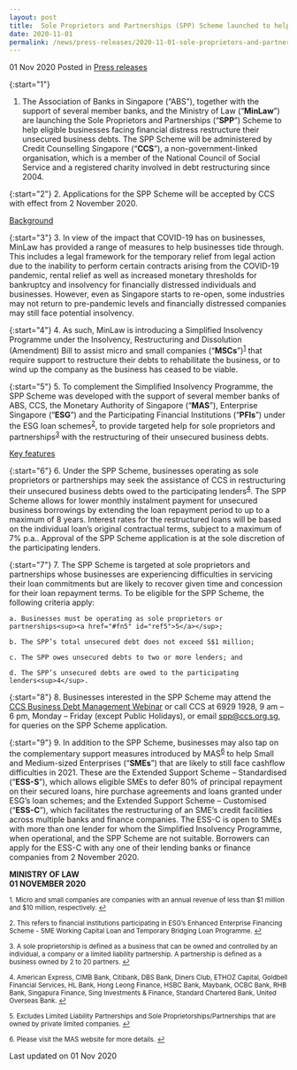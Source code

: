```yaml
---
layout: post
title:  Sole Proprietors and Partnerships (SPP) Scheme launched to help businesses in financial distress
date: 2020-11-01
permalink: /news/press-releases/2020-11-01-sole-proprietors-and-partnerships-scheme
---
```


01 Nov 2020 Posted in [Press releases](/news/press-releases)

{:start="1"}
1. The Association of Banks in Singapore (“ABS”), together with the support of several member banks, and the Ministry of Law (“<b>MinLaw</b>”) are launching the Sole Proprietors and Partnerships (“<b>SPP</b>”) Scheme to help eligible businesses facing financial distress restructure their unsecured business debts. The SPP Scheme will be administered by Credit Counselling Singapore (“<b>CCS</b>”), a non-government-linked organisation, which is a member of the National Council of Social Service and a registered charity involved in debt restructuring since 2004.

{:start="2"}
2. Applications for the SPP Scheme will be accepted by CCS with effect from 2 November 2020.

<u>Background</u>

{:start="3"}
3. In view of the impact that COVID-19 has on businesses, MinLaw has provided a range of measures to help businesses tide through. This includes a legal framework for the temporary relief from legal action due to the inability to perform certain contracts arising from the COVID-19 pandemic, rental relief as well as increased monetary thresholds for bankruptcy and insolvency for financially distressed individuals and businesses. However, even as Singapore starts to re-open, some industries may not return to pre-pandemic levels and financially distressed companies may still face potential insolvency.

{:start="4"}
4. As such, MinLaw is introducing a Simplified Insolvency Programme under the Insolvency, Restructuring and Dissolution (Amendment) Bill to assist micro and small companies (“<b>MSCs</b>”)<sup><a href="#fn1" id="ref1">1</a></sup> that require support to restructure their debts to rehabilitate the business, or to wind up the company as the business has ceased to be viable.

{:start="5"}
5. To complement the Simplified Insolvency Programme, the SPP Scheme was developed with the support of several member banks of ABS, CCS, the Monetary Authority of Singapore (“<b>MAS</b>”), Enterprise Singapore (“<b>ESG</b>”) and the Participating Financial Institutions (“<b>PFIs</b>”) under the ESG loan schemes<sup><a href="#fn2" id="ref2">2</a></sup>, to provide targeted help for sole proprietors and partnerships<sup><a href="#fn3" id="ref3">3</a></sup> with the restructuring of their unsecured business debts.

<u>Key features</u>

{:start="6"}
6. Under the SPP Scheme, businesses operating as sole proprietors or partnerships may seek the assistance of CCS in restructuring their unsecured business debts owed to the participating lenders<sup><a href="#fn4" id="ref4">4</a></sup>. The SPP Scheme allows for lower monthly instalment payment for unsecured business borrowings by extending the loan repayment period to up to a maximum of 8 years. Interest rates for the restructured loans will be based on the individual loan’s original contractual terms, subject to a maximum of 7% p.a.. Approval of the SPP Scheme application is at the sole discretion of the participating lenders.

{:start="7"}
7. The SPP Scheme is targeted at sole proprietors and partnerships whose businesses are experiencing difficulties in servicing their loan commitments but are likely to recover given time and concession for their loan repayment terms. To be eligible for the SPP Scheme, the following criteria apply: <br>

    a. Businesses must be operating as sole proprietors or partnerships<sup><a href="#fn5" id="ref5">5</a></sup>; 
    
    b. The SPP’s total unsecured debt does not exceed S$1 million;
    
    c. The SPP owes unsecured debts to two or more lenders; and
    
    d. The SPP’s unsecured debts are owed to the participating lenders<sup>4</sup>.

{:start="8"}
8. Businesses interested in the SPP Scheme may attend the [CCS Business Debt Management Webinar](https://www.ccs.org.sg/biz-debt-management/info-talk) or call CCS at 6929 1928, 9 am – 6 pm, Monday – Friday (except Public Holidays), or email <a href="mailto:spp@ccs.org.sg">spp@ccs.org.sg</a>, for queries on the SPP Scheme application.

{:start="9"}
9. In addition to the SPP Scheme, businesses may also tap on the complementary support measures introduced by MAS<sup><a href="#fn6" id="ref6">6</a></sup> to help Small and Medium-sized Enterprises (“<b>SMEs</b>”) that are likely to still face cashflow difficulties in 2021. These are the Extended Support Scheme – Standardised (“<b>ESS-S</b>”), which allows eligible SMEs to defer 80% of principal repayment on their secured loans, hire purchase agreements and loans granted under ESG’s loan schemes; and the Extended Support Scheme – Customised (“<b>ESS-C</b>”), which facilitates the restructuring of an SME’s credit facilities across multiple banks and finance companies. The ESS-C is open to SMEs with more than one lender for whom the Simplified Insolvency Programme, when operational, and the SPP Scheme are not suitable. Borrowers can apply for the ESS-C with any one of their lending banks or finance companies from 2 November 2020.


**MINISTRY OF LAW**
<br>**01 NOVEMBER 2020**

<p><sup id="fn1">1. Micro and small companies are companies with an annual revenue of less than $1 million and $10 million, respectively. <a href="#ref1" title="Jump back to footnote 1 in the text.">↩</a></sup></p>

<p><sup id="fn2">2. This refers to financial institutions participating in ESG’s Enhanced Enterprise Financing Scheme - SME Working Capital Loan and Temporary Bridging Loan Programme. <a href="#ref2" title="Jump back to footnote 2 in the text.">↩</a></sup></p>

<p><sup id="fn3">3. A sole proprietorship is defined as a business that can be owned and controlled by an individual, a company or a limited liability partnership. A partnership is defined as a business owned by 2 to 20 partners. <a href="#ref3" title="Jump back to footnote 3 in the text.">↩</a></sup></p>

<p><sup id="fn4">4. American Express, CIMB Bank, Citibank, DBS Bank, Diners Club, ETHOZ Capital, Goldbell Financial Services, HL Bank, Hong Leong Finance, HSBC Bank, Maybank, OCBC Bank, RHB Bank, Singapura Finance, Sing Investments & Finance, Standard Chartered Bank, United Overseas Bank. <a href="#ref4" title="Jump back to footnote 4 in the text.">↩</a></sup></p>

<p><sup id="fn5">5. Excludes Limited Liability Partnerships and Sole Proprietorships/Partnerships that are owned by private limited companies. <a href="#ref5" title="Jump back to footnote 5 in the text.">↩</a></sup></p>

<p><sup id="fn6">6. Please visit the MAS website for more details. <a href="#ref6" title="Jump back to footnote 6 in the text.">↩</a></sup></p>

<p class="right-side-updated">Last updated on 01 Nov 2020</p>
